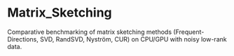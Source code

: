 # Matrix_Sketching
Comparative benchmarking of matrix sketching methods (Frequent-Directions, SVD, RandSVD, Nyström, CUR) on CPU/GPU with noisy low-rank data.

